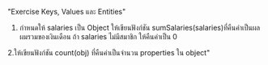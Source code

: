"Exercise Keys, Values และ Entities"


1. กำหนดให้ salaries เป็น Object ให้เขียนฟังก์ชัน sumSalaries(salaries)ที่คืนค่าเป็นผลผมรวมของเงินเดือน ถ้า salaries ไม่มีสมาชิก ให้คืนค่าเป็น 0


2.ให้เขียนฟังก์ชัน count(obj) ที่คืนค่าเป็นจำนวน properties ใน object"